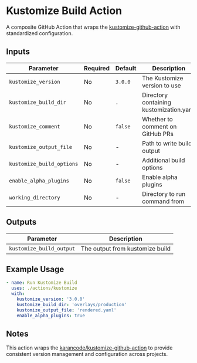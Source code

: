 # Kustomize Build Action

A composite GitHub Action that wraps the [kustomize-github-action](https://github.com/marketplace/actions/kustomize-github-action) with standardized configuration.

## Inputs

| Parameter | Required | Default | Description |
|-----------|----------|---------|-------------|
| `kustomize_version` | No | `3.0.0` | The Kustomize version to use |
| `kustomize_build_dir` | No | `.` | Directory containing kustomization.yaml |
| `kustomize_comment` | No | `false` | Whether to comment on GitHub PRs |
| `kustomize_output_file` | No | - | Path to write build output |
| `kustomize_build_options` | No | - | Additional build options |
| `enable_alpha_plugins` | No | `false` | Enable alpha plugins |
| `working_directory` | No | - | Directory to run command from |

## Outputs

| Parameter | Description |
|-----------|-------------|
| `kustomize_build_output` | The output from kustomize build |

## Example Usage

```yaml
- name: Run Kustomize Build
  uses: ./actions/kustomize
  with:
    kustomize_version: '3.0.0'
    kustomize_build_dir: 'overlays/production'
    kustomize_output_file: 'rendered.yaml'
    enable_alpha_plugins: true
```

## Notes

This action wraps the [karancode/kustomize-github-action](https://github.com/karancode/kustomize-github-action) to provide consistent version management and configuration across projects.